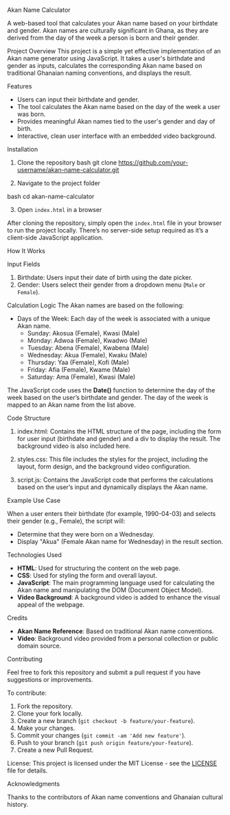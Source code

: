 Akan Name Calculator

A web-based tool that calculates your Akan name based on your birthdate and gender. Akan names are culturally significant in Ghana, as they are derived from the day of the week a person is born and their gender.

Project Overview
This project is a simple yet effective implementation of an Akan name generator using JavaScript. It takes a user's birthdate and gender as inputs, calculates the corresponding Akan name based on traditional Ghanaian naming conventions, and displays the result.

Features

- Users can input their birthdate and gender.
- The tool calculates the Akan name based on the day of the week a user was born.
- Provides meaningful Akan names tied to the user's gender and day of birth.
- Interactive, clean user interface with an embedded video background.

Installation

1. Clone the repository
   bash
   git clone https://github.com/your-username/akan-name-calculator.git

2. Navigate to the project folder

bash
cd akan-name-calculator

3. Open `index.html` in a browser

After cloning the repository, simply open the `index.html` file in your browser to run the project locally. There’s no server-side setup required as it’s a client-side JavaScript application.

How It Works

Input Fields

1. Birthdate: Users input their date of birth using the date picker.
2. Gender: Users select their gender from a dropdown menu (`Male` or `Female`).

Calculation Logic
The Akan names are based on the following:

- Days of the Week: Each day of the week is associated with a unique Akan name.
  - Sunday: Akosua (Female), Kwasi (Male)
  - Monday: Adwoa (Female), Kwadwo (Male)
  - Tuesday: Abena (Female), Kwabena (Male)
  - Wednesday: Akua (Female), Kwaku (Male)
  - Thursday: Yaa (Female), Kofi (Male)
  - Friday: Afia (Female), Kwame (Male)
  - Saturday: Ama (Female), Kwasi (Male)

The JavaScript code uses the **Date()** function to determine the day of the week based on the user’s birthdate and gender. The day of the week is mapped to an Akan name from the list above.

Code Structure

1. index.html: Contains the HTML structure of the page, including the form for user input (birthdate and gender) and a div to display the result. The background video is also included here.
2. styles.css: This file includes the styles for the project, including the layout, form design, and the background video configuration.

3. script.js: Contains the JavaScript code that performs the calculations based on the user’s input and dynamically displays the Akan name.

Example Use Case

When a user enters their birthdate (for example, 1990-04-03) and selects their gender (e.g., Female), the script will:

- Determine that they were born on a Wednesday.
- Display "Akua" (Female Akan name for Wednesday) in the result section.

Technologies Used

- **HTML**: Used for structuring the content on the web page.
- **CSS**: Used for styling the form and overall layout.
- **JavaScript**: The main programming language used for calculating the Akan name and manipulating the DOM (Document Object Model).
- **Video Background**: A background video is added to enhance the visual appeal of the webpage.

Credits

- **Akan Name Reference**: Based on traditional Akan name conventions.
- **Video**: Background video provided from a personal collection or public domain source.

Contributing

Feel free to fork this repository and submit a pull request if you have suggestions or improvements.

To contribute:

1. Fork the repository.
2. Clone your fork locally.
3. Create a new branch (`git checkout -b feature/your-feature`).
4. Make your changes.
5. Commit your changes (`git commit -am 'Add new feature'`).
6. Push to your branch (`git push origin feature/your-feature`).
7. Create a new Pull Request.

License:
This project is licensed under the MIT License - see the [LICENSE](LICENSE) file for details.

Acknowledgments

Thanks to the contributors of Akan name conventions and Ghanaian cultural history.
